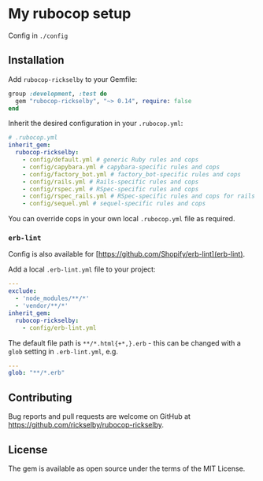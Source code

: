 # My rubocop setup

Config in `./config`

## Installation

Add `rubocop-rickselby` to your Gemfile:

```ruby
group :development, :test do
  gem "rubocop-rickselby", "~> 0.14", require: false
end
```

Inherit the desired configuration in your `.rubocop.yml`:

```yaml
# .rubocop.yml
inherit_gem:
  rubocop-rickselby:
    - config/default.yml # generic Ruby rules and cops
    - config/capybara.yml # capybara-specific rules and cops
    - config/factory_bot.yml # factory_bot-specific rules and cops
    - config/rails.yml # Rails-specific rules and cops
    - config/rspec.yml # RSpec-specific rules and cops
    - config/rspec_rails.yml # RSpec-specific rules and cops for rails
    - config/sequel.yml # sequel-specific rules and cops
```

You can override cops in your own local `.rubocop.yml` file as required.

### `erb-lint`

Config is also available for [https://github.com/Shopify/erb-lint](erb-lint).

Add a local `.erb-lint.yml` file to your project:

```yaml
---
exclude:
  - 'node_modules/**/*'
  - 'vendor/**/*'
inherit_gem:
  rubocop-rickselby:
    - config/erb-lint.yml
```

The default file path is `**/*.html{+*,}.erb` - this can be changed with a `glob` setting in `.erb-lint.yml`, e.g.

```yaml
---
glob: "**/*.erb"
```

## Contributing
Bug reports and pull requests are welcome on GitHub at https://github.com/rickselby/rubocop-rickselby.

## License
The gem is available as open source under the terms of the MIT License.
